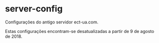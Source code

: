 # server-config
Configurações do antigo servidor ect-ua.com. 

Estas configurações encontram-se desatualizadas a partir de 9 de agosto de 2018.
